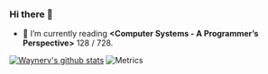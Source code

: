 ### Hi there 👋

- 🌱 I’m currently reading **<Computer Systems - A Programmer’s Perspective>** 128 / 728.

<!--
**waynerv/waynerv** is a ✨ _special_ ✨ repository because its `README.md` (this file) appears on your GitHub profile.

Here are some ideas to get you started:

- 🔭 I’m currently working on ...
- 🌱 I’m currently learning ...
- 👯 I’m looking to collaborate on ...
- 🤔 I’m looking for help with ...
- 💬 Ask me about ...
- 📫 How to reach me: ...
- 😄 Pronouns: ...
- ⚡ Fun fact: ...
-->

[![Waynerv's github stats](https://github-readme-stats.vercel.app/api?username=waynerv)](https://github.com/anuraghazra/github-readme-stats)
![Metrics](https://metrics.lecoq.io/waynerv?template=classic&base.header=0&base.metadata=0&lines=1&config.timezone=Asia%2FShanghai)
